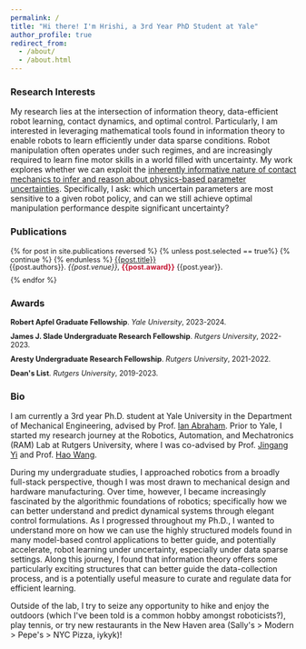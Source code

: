 ```yaml
---
permalink: /
title: "Hi there! I'm Hrishi, a 3rd Year PhD Student at Yale"
author_profile: true
redirect_from: 
  - /about/
  - /about.html
---
```


### Research Interests

My research lies at the intersection of information theory, data-efficient robot learning, contact dynamics, and optimal control.
Particularly, I am interested in leveraging mathematical tools found in information theory to enable robots to learn efficiently under data sparse conditions.
Robot manipulation often operates under such regimes, and are increasingly required to learn fine motor skills in a world filled with uncertainty.
My work explores whether we can exploit the [inherently informative nature of contact mechanics to infer and reason about physics-based parameter uncertainties](https://arxiv.org/pdf/2505.12214).
Specifically, I ask: which uncertain parameters are most sensitive to a given robot policy, and can we still achieve optimal manipulation performance despite significant uncertainty?

### Publications

<div style="font-size:0.9em;">
{% for post in site.publications reversed %}
  {% unless post.selected == true%}
    {% continue %}
  {% endunless %}
  <a href="{{post.paperurl}}">{{post.title}}</a> <p style="margin:-2px;">{{post.authors}}. <i>{{post.venue}}</i>, 
      <span style="color:#C41230"><b>{{post.award}}</b></span>
    {{post.year}}.<br/></p ><p style="margin:10px;"></p> 
{% endfor %}
</div>

### Awards

<!-- <div style="font-size:0.9em;">
{% for post in site.awards reversed %}
  {% unless post.selected == true%}
    {% continue %}
  {% endunless %}
  <b>{{post.title}}</b>.
  <a href="{{post.paperurl}}">{{post.papername}}</a> <i>{{post.venue}}</i>,
    {{post.year}}.<br/><p style="margin:10px;"></p> 
{% endfor %}
</div> -->
<p style="font-size: 0.9em;">
  <b>Robert Apfel Graduate Fellowship</b>. <i>Yale University</i>, 2023-2024. <br>
  <span style="display:block; height:10px;"></span>
  <b>James J. Slade Undergraduate Research Fellowship</b>. <i>Rutgers University</i>, 2022-2023. <br>
  <span style="display:block; height:10px;"></span>
  <b>Aresty Undergraduate Research Fellowship</b>. <i>Rutgers University</i>, 2021-2022. <br>
  <span style="display:block; height:10px;"></span>
  <b>Dean's List</b>. <i>Rutgers University</i>, 2019-2023.
</p>

### Bio

I am currently a 3rd year Ph.D. student at Yale University in the Department of Mechanical Engineering, advised by Prof. [Ian Abraham](https://engineering.yale.edu/research-and-faculty/faculty-directory/ian-abraham).
Prior to Yale, I started my research journey at the Robotics, Automation, and Mechatronics (RAM) Lab at Rutgers University, where I was co-advised by Prof. [Jingang Yi](https://mae.rutgers.edu/jingang-yi) and Prof. [Hao Wang](https://cee.rutgers.edu/hao-wang).

During my undergraduate studies, I approached robotics from a broadly full-stack perspective, though I was most drawn to mechanical design and hardware manufacturing. 
Over time, however, I became increasingly fascinated by the algorithmic foundations of robotics; specifically how we can better understand and predict dynamical systems through elegant control formulations.
As I progressed throughout my Ph.D., I wanted to understand more on how we can use the highly structured models found in many model-based control applications to better guide, and potentially accelerate, robot learning under uncertainty, especially under data sparse settings. 
Along this journey, I found that information theory offers some particularly exciting structures that can better guide the data-collection process, and is a potentially useful measure to curate and regulate data for efficient learning.

Outside of the lab, I try to seize any opportunity to hike and enjoy the outdoors (which I've been told is a common hobby amongst roboticists?), play tennis, or try new restaurants in the New Haven area (Sally's > Modern > Pepe's > NYC Pizza, iykyk)! 

<!-- 
This is the front page of a website that is powered by the [Academic Pages template](https://github.com/academicpages/academicpages.github.io) and hosted on GitHub pages. [GitHub pages](https://pages.github.com) is a free service in which websites are built and hosted from code and data stored in a GitHub repository, automatically updating when a new commit is made to the repository. This template was forked from the [Minimal Mistakes Jekyll Theme](https://mmistakes.github.io/minimal-mistakes/) created by Michael Rose, and then extended to support the kinds of content that academics have: publications, talks, teaching, a portfolio, blog posts, and a dynamically-generated CV. Incidentally, these same features make it a great template for anyone that needs to show off a professional template!

 You can fork [this template](https://github.com/academicpages/academicpages.github.io) right now, modify the configuration and Markdown files, add your own PDFs and other content, and have your own site for free, with no ads!

A data-driven personal website
======
Like many other Jekyll-based GitHub Pages templates, Academic Pages makes you separate the website's content from its form. The content & metadata of your website are in structured Markdown files, while various other files constitute the theme, specifying how to transform that content & metadata into HTML pages. You keep these various Markdown (.md), YAML (.yml), HTML, and CSS files in a public GitHub repository. Each time you commit and push an update to the repository, the [GitHub pages](https://pages.github.com/) service creates static HTML pages based on these files, which are hosted on GitHub's servers free of charge.

Many of the features of dynamic content management systems (like Wordpress) can be achieved in this fashion, using a fraction of the computational resources and with far less vulnerability to hacking and DDoSing. You can also modify the theme to your heart's content without touching the content of your site. If you get to a point where you've broken something in Jekyll/HTML/CSS beyond repair, your Markdown files describing your talks, publications, etc. are safe. You can rollback the changes or even delete the repository and start over - just be sure to save the Markdown files! You can also write scripts that process the structured data on the site, such as [this one](https://github.com/academicpages/academicpages.github.io/blob/master/talkmap.ipynb) that analyzes metadata in pages about talks to display [a map of every location you've given a talk](https://academicpages.github.io/talkmap.html).

For those users that need more advanced functionality, the template also supports the following popular tools:
- [MathJax](https://www.mathjax.org/) for mathematical equations
- [Mermaid](https://mermaid.js.org/) for diagraming
- [Plotly](https://plotly.com/javascript/) for plotting

Getting started
======
1. Register a GitHub account if you don't have one and confirm your e-mail (required!)
1. Fork [this template](https://github.com/academicpages/academicpages.github.io) by clicking the "Use this template" button in the top right. 
1. Go to the repository's settings (rightmost item in the tabs that start with "Code", should be below "Unwatch"). Rename the repository "[your GitHub username].github.io", which will also be your website's URL.
1. Set site-wide configuration and create content & metadata (see below -- also see [this set of diffs](http://archive.is/3TPas) showing what files were changed to set up [an example site](https://getorg-testacct.github.io) for a user with the username "getorg-testacct")
1. Upload any files (like PDFs, .zip files, etc.) to the files/ directory. They will appear at https://[your GitHub username].github.io/files/example.pdf.  
1. Check status by going to the repository settings, in the "GitHub pages" section

Site-wide configuration
------
The main configuration file for the site is in the base directory in [_config.yml](https://github.com/academicpages/academicpages.github.io/blob/master/_config.yml), which defines the content in the sidebars and other site-wide features. You will need to replace the default variables with ones about yourself and your site's github repository. The configuration file for the top menu is in [_data/navigation.yml](https://github.com/academicpages/academicpages.github.io/blob/master/_data/navigation.yml). For example, if you don't have a portfolio or blog posts, you can remove those items from that navigation.yml file to remove them from the header. 

Create content & metadata
------
For site content, there is one Markdown file for each type of content, which are stored in directories like _publications, _talks, _posts, _teaching, or _pages. For example, each talk is a Markdown file in the [_talks directory](https://github.com/academicpages/academicpages.github.io/tree/master/_talks). At the top of each Markdown file is structured data in YAML about the talk, which the theme will parse to do lots of cool stuff. The same structured data about a talk is used to generate the list of talks on the [Talks page](https://academicpages.github.io/talks), each [individual page](https://academicpages.github.io/talks/2012-03-01-talk-1) for specific talks, the talks section for the [CV page](https://academicpages.github.io/cv), and the [map of places you've given a talk](https://academicpages.github.io/talkmap.html) (if you run this [python file](https://github.com/academicpages/academicpages.github.io/blob/master/talkmap.py) or [Jupyter notebook](https://github.com/academicpages/academicpages.github.io/blob/master/talkmap.ipynb), which creates the HTML for the map based on the contents of the _talks directory).

**Markdown generator**

The repository includes [a set of Jupyter notebooks](https://github.com/academicpages/academicpages.github.io/tree/master/markdown_generator
) that converts a CSV containing structured data about talks or presentations into individual Markdown files that will be properly formatted for the Academic Pages template. The sample CSVs in that directory are the ones I used to create my own personal website at stuartgeiger.com. My usual workflow is that I keep a spreadsheet of my publications and talks, then run the code in these notebooks to generate the Markdown files, then commit and push them to the GitHub repository.

How to edit your site's GitHub repository
------
Many people use a git client to create files on their local computer and then push them to GitHub's servers. If you are not familiar with git, you can directly edit these configuration and Markdown files directly in the github.com interface. Navigate to a file (like [this one](https://github.com/academicpages/academicpages.github.io/blob/master/_talks/2012-03-01-talk-1.md) and click the pencil icon in the top right of the content preview (to the right of the "Raw | Blame | History" buttons). You can delete a file by clicking the trashcan icon to the right of the pencil icon. You can also create new files or upload files by navigating to a directory and clicking the "Create new file" or "Upload files" buttons. 

Example: editing a Markdown file for a talk
![Editing a Markdown file for a talk](/images/editing-talk.png)

For more info
------
More info about configuring Academic Pages can be found in [the guide](https://academicpages.github.io/markdown/), the [growing wiki](https://github.com/academicpages/academicpages.github.io/wiki), and you can always [ask a question on GitHub](https://github.com/academicpages/academicpages.github.io/discussions). The [guides for the Minimal Mistakes theme](https://mmistakes.github.io/minimal-mistakes/docs/configuration/) (which this theme was forked from) might also be helpful. -->
